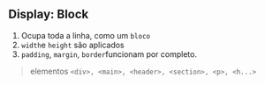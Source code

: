 ## Display: Block
1. Ocupa toda a linha, como um `bloco`
2. `width`e `height` são aplicados
3. `padding`, `margin`, `border`funcionam por completo. 

> elementos
`<div>, <main>, <header>, <section>, <p>, <h...>`